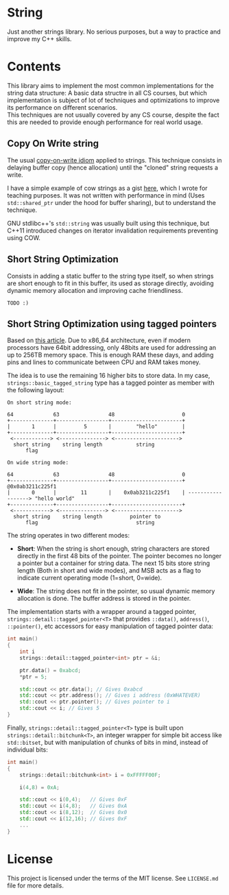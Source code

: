 # String

Just another strings library. No serious purposes, but a way to practice and improve my C++ skills. 

# Contents

This library aims to implement the most common implementations for the string data structure: A basic data structre in all CS courses, but which implementation is subject of lot of techniques and optimizations to improve its performance on different scenarios.   
This techniques are not usually covered by any CS course, despite the fact this are needed to provide enough performance for real world usage.

## Copy On Write string

The usual [copy-on-write idiom](https://en.wikipedia.org/wiki/Copy-on-write) applied to strings. This technique consists in delaying buffer copy (hence allocation) until the "cloned" string requests a write. 

I have a simple example of cow strings as a gist [here](https://gist.github.com/Manu343726/02287de75bb24f2cef00), which I wrote for teaching purposes. It was not written with performance in mind (Uses `std::shared_ptr` under the hood for buffer sharing), but to understand the technique.

GNU stdlibc++'s `std::string` was usually built using this technique, but C++11 introduced changes on iterator invalidation requirements preventing using COW. 

## Short String Optimization

Consists in adding a static buffer to the string type itself, so when strings are short enough to fit in this buffer, its used as storage directly, avoiding dynamic memory allocation and improving cache friendliness.

```
TODO :)
```

## Short String Optimization using tagged pointers

Based on [this article](). Due to x86_64 architecture, even if modern processors have 64bit addressing, only 48bits are used for addressing an up to 256TB memory space. This is enough RAM these days, and adding pins and lines to communicate between CPU and RAM takes money.

The idea is to use the remaining 16 higher bits to store data. In my case, `strings::basic_tagged_string` type has a tagged pointer as member with the following layout:

```
On short string mode:

64             63                48                      0
+--------------+-----------------+-----------------------+
|       1      |         5       |        "hello"        |
+--------------+-----------------+-----------------------+
 <------------> <---------------> <--------------------->
  short string    string length           string 
      flag

On wide string mode:

64             63                48                      0
+--------------+-----------------+-----------------------+    @0x0ab3211c225f1
|       0      |        11       |    0x0ab3211c225f1    | ------------------> "hello world"
+--------------+-----------------+-----------------------+
 <------------> <---------------> <--------------------->
  short string    string length         pointer to
      flag                                string
```

The string operates in two different modes:

 - **Short**: When the string is short enough, string characters are stored directly in the first 48 bits of the pointer. The pointer becomes no longer a pointer but a container for string data. The next 15 bits store string length (Both in short and wide modes), and MSB acts as a flag to indicate current operating mode (1=short, 0=wide).

 - **Wide**: The string does not fit in the pointer, so usual dynamic memory allocation is done. The buffer address is stored in the pointer.


 The implementation starts with a wrapper around a tagged pointer, `strings::detail::tagged_pointer<T>` that provides `::data()`, `address()`, `::pointer()`, etc accessors for easy manipulation of tagged pointer data:

 ``` cpp
 int main()
 {
     int i
     strings::detail::tagged_pointer<int> ptr = &i;

     ptr.data() = 0xabcd;
     *ptr = 5;

     std::cout << ptr.data(); // Gives 0xabcd
     std::cout << ptr.address(); // Gives i address (0xWHATEVER)
     std::cout << ptr.pointer(); // Gives pointer to i
     std::cout << i; // Gives 5
 }
 ```

Finally, `strings::detail::tagged_pointer<T>` type is built upon `strings::detail::bitchunk<T>`, an integer wrapper for simple bit access like `std::bitset`, but with manipulation of chunks of bits in mind, instead of individual bits:

 ``` cpp
 int main()
 {
     strings::detail::bitchunk<int> i = 0xFFFFF00F;

     i(4,8) = 0xA;

     std::cout << i(0,4);   // Gives 0xF 
     std::cout << i(4,8);   // Gives 0xA
     std::cout << i(8,12);  // Gives 0x0
     std::cout << i(12,16); // Gives 0xF
     ...
 }
 ```

# License

This project is licensed under the terms of the MIT license. See `LICENSE.md` file for more details.